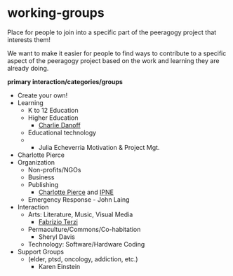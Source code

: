 # working-groups
Place for people to join into a specific part of the peeragogy project that interests them!

We want to make it easier for people to find ways to contribute to a specific aspect of the peeragogy project based on the work and learning they are already doing.

**primary interaction/categories/groups**
- Create your own!
- Learning
    - K to 12 Education
    - Higher Education
        - [Charlie Danoff](http://dalab.cc)
    -  Educational technology
    -   - Julia Echeverria
Motivation & Project Mgt.
- Charlotte Pierce
- Organization
    - Non-profits/NGOs
    - Business
    - Publishing
        - [Charlotte Pierce](http://piercepress.com/) and [IPNE](http://ipne.org)
    - Emergency Response
          -   John Laing
- Interaction
    - Arts: Literature, Music, Visual Media
        - [Fabrizio Terzi](http://free-technology-guild.github.io/Learning-City-Point/#pages/about.html)
    - Permaculture/Commons/Co-habitation
        -  Sheryl Davis
    - Technology: Software/Hardware Coding
- Support Groups 
    - (elder, ptsd, oncology, addiction, etc.)
       - Karen Einstein
